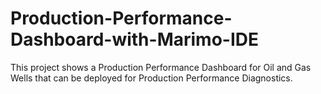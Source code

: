 # Production-Performance-Dashboard-with-Marimo-IDE
This project shows a Production Performance Dashboard for Oil and Gas Wells that can be deployed for Production Performance Diagnostics.
